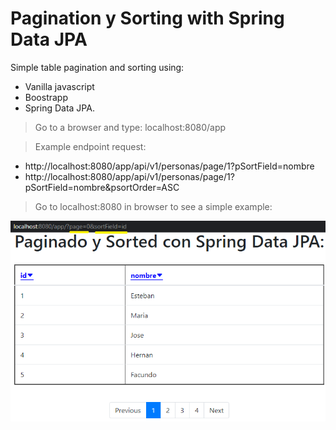 # Pagination y Sorting with Spring Data JPA

Simple table pagination and sorting using:
- Vanilla javascript
- Boostrapp
- Spring Data JPA.

> Go to a browser and type: localhost:8080/app

> Example endpoint request:
- http://localhost:8080/app/api/v1/personas/page/1?pSortField=nombre
- http://localhost:8080/app/api/v1/personas/page/1?pSortField=nombre&psortOrder=ASC

> Go to localhost:8080 in browser to see a simple example:

![Alt text](https://github.com/estebanbri/spring-data-jpa-pagination-and-sorting/blob/master/preview.png?raw=true "Welcome")
